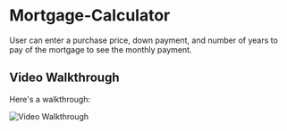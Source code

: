 # Mortgage-Calculator
User can enter a purchase price, down payment, and number of years to pay of the mortgage to see the monthly payment. 

## Video Walkthrough 

Here's a walkthrough:

<img src='' width='' alt='Video Walkthrough' />
